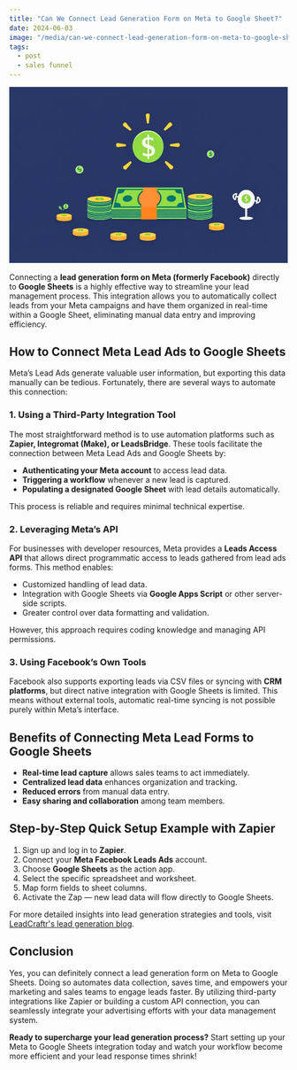 ```yaml
---
title: "Can We Connect Lead Generation Form on Meta to Google Sheet?"
date: 2024-06-03
image: "/media/can-we-connect-lead-generation-form-on-meta-to-google-sheet.webp"
tags:
  - post
  - sales funnel
---
```


![Can We Connect Lead Generation Form on Meta to Google Sheet?](/media/can-we-connect-lead-generation-form-on-meta-to-google-sheet.webp)

Connecting a **lead generation form on Meta (formerly Facebook)** directly to **Google Sheets** is a highly effective way to streamline your lead management process. This integration allows you to automatically collect leads from your Meta campaigns and have them organized in real-time within a Google Sheet, eliminating manual data entry and improving efficiency.

## How to Connect Meta Lead Ads to Google Sheets

Meta’s Lead Ads generate valuable user information, but exporting this data manually can be tedious. Fortunately, there are several ways to automate this connection:

### 1. Using a Third-Party Integration Tool

The most straightforward method is to use automation platforms such as **Zapier, Integromat (Make), or LeadsBridge**. These tools facilitate the connection between Meta Lead Ads and Google Sheets by:

- **Authenticating your Meta account** to access lead data.
- **Triggering a workflow** whenever a new lead is captured.
- **Populating a designated Google Sheet** with lead details automatically.

This process is reliable and requires minimal technical expertise.

### 2. Leveraging Meta’s API

For businesses with developer resources, Meta provides a **Leads Access API** that allows direct programmatic access to leads gathered from lead ads forms. This method enables:

- Customized handling of lead data.
- Integration with Google Sheets via **Google Apps Script** or other server-side scripts.
- Greater control over data formatting and validation.

However, this approach requires coding knowledge and managing API permissions.

### 3. Using Facebook’s Own Tools

Facebook also supports exporting leads via CSV files or syncing with **CRM platforms**, but direct native integration with Google Sheets is limited. This means without external tools, automatic real-time syncing is not possible purely within Meta’s interface.

## Benefits of Connecting Meta Lead Forms to Google Sheets

- **Real-time lead capture** allows sales teams to act immediately.
- **Centralized lead data** enhances organization and tracking.
- **Reduced errors** from manual data entry.
- **Easy sharing and collaboration** among team members.

## Step-by-Step Quick Setup Example with Zapier

1. Sign up and log in to **Zapier**.
2. Connect your **Meta Facebook Leads Ads** account.
3. Choose **Google Sheets** as the action app.
4. Select the specific spreadsheet and worksheet.
5. Map form fields to sheet columns.
6. Activate the Zap — new lead data will flow directly to Google Sheets.

For more detailed insights into lead generation strategies and tools, visit [LeadCraftr's lead generation blog](https://leadcraftr.com/posts/lead-generation/).

## Conclusion

Yes, you can definitely connect a lead generation form on Meta to Google Sheets. Doing so automates data collection, saves time, and empowers your marketing and sales teams to engage leads faster. By utilizing third-party integrations like Zapier or building a custom API connection, you can seamlessly integrate your advertising efforts with your data management system.

**Ready to supercharge your lead generation process?** Start setting up your Meta to Google Sheets integration today and watch your workflow become more efficient and your lead response times shrink!
